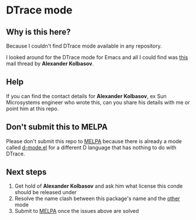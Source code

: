 # DTrace mode

## Why is this here?

Because I couldn't find DTrace mode available in any repository.

I looked around for the DTrace mode for Emacs and all I could find was
[this][mode-post] mail thread by **Alexander Kolbasov**.

## Help

If you can find the contact details for **Alexander Kolbasov**, ex Sun
Microsystems engineer who wrote this, can you share his details with
me or point him at this repo.

## Don't submit this to MELPA

Please don't submit this repo to [MELPA][melpa] because there is
already a mode called [d-mode.el][d-mode] for a different D language
that has nothing to do with DTrace.

## Next steps

1. Get hold of **Alexander Kolbasov** and ask him what license this conde should be released under
1. Resolve the name clash between this package's name and the [other][d-mode] mode
1. Submit to [MELPA][melpa] once the issues above are solved

[mode-post]: http://marc.info/?l=opensolaris-dtrace-discuss&m=118471030217792
[melpa]: http://melpa.org/
[d-mode]: http://melpa.org/#/d-mode
